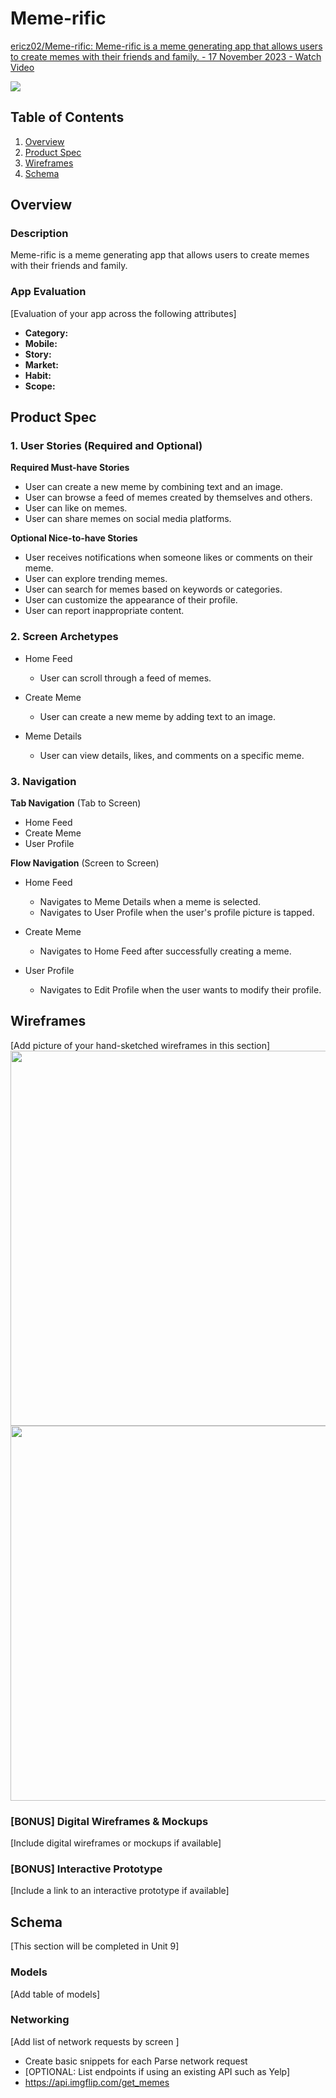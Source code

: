 # Meme-rific

<div>
    <a href="https://www.loom.com/share/159a52d8bd254e73a6699e93b3713dc1">
      <p>ericz02/Meme-rific: Meme-rific is a meme generating app that allows users to create memes with their friends and family. - 17 November 2023 - Watch Video</p>
    </a>
    <a href="https://www.loom.com/share/159a52d8bd254e73a6699e93b3713dc1">
      <img style="max-width:300px;" src="https://cdn.loom.com/sessions/thumbnails/159a52d8bd254e73a6699e93b3713dc1-with-play.gif">
    </a>
  </div>

## Table of Contents

1. [Overview](#Overview)
2. [Product Spec](#Product-Spec)
3. [Wireframes](#Wireframes)
4. [Schema](#Schema)

## Overview

### Description

Meme-rific is a meme generating app that allows users to create memes with their friends and family.

### App Evaluation

[Evaluation of your app across the following attributes]
- **Category:**
- **Mobile:**
- **Story:**
- **Market:**
- **Habit:**
- **Scope:**

## Product Spec

### 1. User Stories (Required and Optional)

**Required Must-have Stories**

- User can create a new meme by combining text and an image.
- User can browse a feed of memes created by themselves and others.
- User can like on memes.
- User can share memes on social media platforms.

**Optional Nice-to-have Stories**

- User receives notifications when someone likes or comments on their meme.
- User can explore trending memes.
- User can search for memes based on keywords or categories.
- User can customize the appearance of their profile.
- User can report inappropriate content.

### 2. Screen Archetypes

- Home Feed
  - User can scroll through a feed of memes.

- Create Meme
  - User can create a new meme by adding text to an image.

- Meme Details
  - User can view details, likes, and comments on a specific meme.

### 3. Navigation

**Tab Navigation** (Tab to Screen)

- Home Feed
- Create Meme
- User Profile

**Flow Navigation** (Screen to Screen)

- Home Feed
  - Navigates to Meme Details when a meme is selected.
  - Navigates to User Profile when the user's profile picture is tapped.

- Create Meme
  - Navigates to Home Feed after successfully creating a meme.

- User Profile
  - Navigates to Edit Profile when the user wants to modify their profile.

## Wireframes

[Add picture of your hand-sketched wireframes in this section]
<img src="image.png" width=600>
<img src="image2.png" width=600>


### [BONUS] Digital Wireframes & Mockups

[Include digital wireframes or mockups if available]

### [BONUS] Interactive Prototype

[Include a link to an interactive prototype if available]

## Schema 

[This section will be completed in Unit 9]

### Models

[Add table of models]

### Networking

[Add list of network requests by screen ]
- Create basic snippets for each Parse network request
- [OPTIONAL: List endpoints if using an existing API such as Yelp]
- https://api.imgflip.com/get_memes
